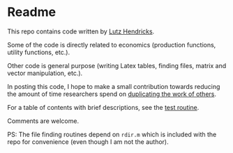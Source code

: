 # Readme #

This repo contains code written by [Lutz Hendricks](http://www.lhendricks.org).

Some of the code is directly related to economics (production functions, utility functions, etc.).

Other code is general purpose (writing Latex tables, finding files, matrix and vector manipulation, etc.).

In posting this code, I hope to make a small contribution towards reducing the amount of time researchers spend on [duplicating the work of others](http://www.lhendricks.org/duplication.html).

For a table of contents with brief descriptions, see the [test routine](test_allLH.m).

Comments are welcome.

PS: The file finding routines depend on `rdir.m` which is included with the repo for convenience (even though I am not the author).